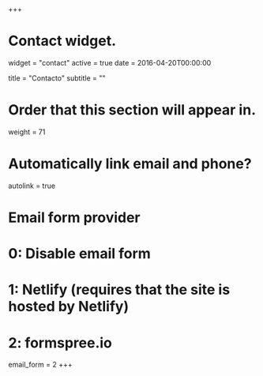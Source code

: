 +++
# Contact widget.
widget = "contact"
active = true
date = 2016-04-20T00:00:00

title = "Contacto"
subtitle = ""

# Order that this section will appear in.
weight = 71

# Automatically link email and phone?
autolink = true

# Email form provider
#   0: Disable email form
#   1: Netlify (requires that the site is hosted by Netlify)
#   2: formspree.io
email_form = 2
+++